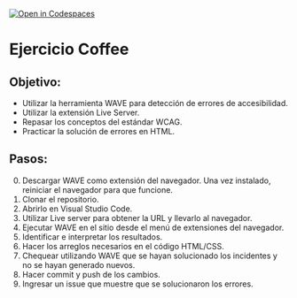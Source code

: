 [![Open in Codespaces](https://classroom.github.com/assets/launch-codespace-2972f46106e565e64193e422d61a12cf1da4916b45550586e14ef0a7c637dd04.svg)](https://classroom.github.com/open-in-codespaces?assignment_repo_id=16581854)
# Ejercicio Coffee

## Objetivo:
- Utilizar la herramienta WAVE para detección de errores de accesibilidad.
- Utilizar la extensión Live Server.
- Repasar los conceptos del estándar WCAG.
- Practicar la solución de errores en HTML.

## Pasos:
0. Descargar WAVE como extensión del navegador. Una vez instalado, reiniciar el navegador para que funcione.
1. Clonar el repositorio.
2. Abrirlo en Visual Studio Code.
3. Utilizar Live server para obtener la URL y llevarlo al navegador.
4. Ejecutar WAVE en el sitio desde el menú de extensiones del navegador.
5. Identificar e interpretar los resultados.
6. Hacer los arreglos necesarios en el código HTML/CSS.
7. Chequear utilizando WAVE que se hayan solucionado los incidentes y no se hayan generado nuevos.
8. Hacer commit y push de los cambios.
9. Ingresar un issue que muestre que se solucionaron los errores.
